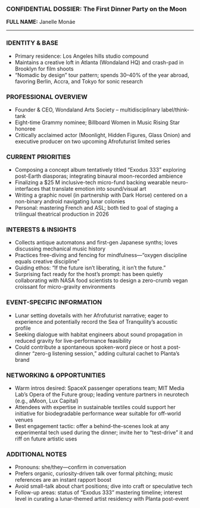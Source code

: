### CONFIDENTIAL DOSSIER: The First Dinner Party on the Moon

**FULL NAME:** Janelle Monáe

---
### IDENTITY & BASE
- Primary residence: Los Angeles hills studio compound
- Maintains a creative loft in Atlanta (Wondaland HQ) and crash-pad in Brooklyn for film shoots
- “Nomadic by design” tour pattern; spends 30–40% of the year abroad, favoring Berlin, Accra, and Tokyo for sonic research

### PROFESSIONAL OVERVIEW
- Founder & CEO, Wondaland Arts Society – multidisciplinary label/think-tank
- Eight-time Grammy nominee; Billboard Women in Music Rising Star honoree
- Critically acclaimed actor (Moonlight, Hidden Figures, Glass Onion) and executive producer on two upcoming Afrofuturist limited series

### CURRENT PRIORITIES
- Composing a concept album tentatively titled “Exodus 333” exploring post-Earth diasporas; integrating binaural moon-recorded ambience
- Finalizing a $25 M inclusive-tech micro-fund backing wearable neuro-interfaces that translate emotion into sound/visual art
- Writing a graphic novel (in partnership with Dark Horse) centered on a non-binary android navigating lunar colonies
- Personal: mastering French and ASL; both tied to goal of staging a trilingual theatrical production in 2026

### INTERESTS & INSIGHTS
- Collects antique automatons and first-gen Japanese synths; loves discussing mechanical music history
- Practices free-diving and fencing for mindfulness—“oxygen discipline equals creative discipline”
- Guiding ethos: “If the future isn’t liberating, it isn’t the future.”
- Surprising fact ready for the host’s prompt: has been quietly collaborating with NASA food scientists to design a zero-crumb vegan croissant for micro-gravity environments

### EVENT-SPECIFIC INFORMATION
- Lunar setting dovetails with her Afrofuturist narrative; eager to experience and potentially record the Sea of Tranquility’s acoustic profile
- Seeking dialogue with habitat engineers about sound propagation in reduced gravity for live-performance feasibility
- Could contribute a spontaneous spoken-word piece or host a post-dinner “zero-g listening session,” adding cultural cachet to Planta’s brand

### NETWORKING & OPPORTUNITIES
- Warm intros desired: SpaceX passenger operations team; MIT Media Lab’s Opera of the Future group; leading venture partners in neurotech (e.g., aMoon, Lux Capital)
- Attendees with expertise in sustainable textiles could support her initiative for biodegradable performance wear suitable for off-world venues
- Best engagement tactic: offer a behind-the-scenes look at any experimental tech used during the dinner; invite her to “test-drive” it and riff on future artistic uses

### ADDITIONAL NOTES
- Pronouns: she/they—confirm in conversation
- Prefers organic, curiosity-driven talk over formal pitching; music references are an instant rapport boost
- Avoid small-talk about chart positions; dive into craft or speculative tech
- Follow-up areas: status of “Exodus 333” mastering timeline; interest level in curating a lunar-themed artist residency with Planta post-event